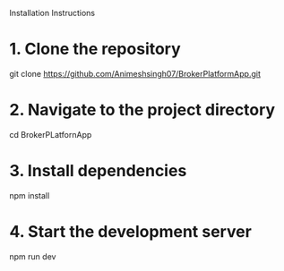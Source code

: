 Installation Instructions

# 1. Clone the repository
git clone https://github.com/Animeshsingh07/BrokerPlatformApp.git

# 2. Navigate to the project directory
cd BrokerPLatfornApp

# 3. Install dependencies
npm install

# 4. Start the development server
npm run dev
